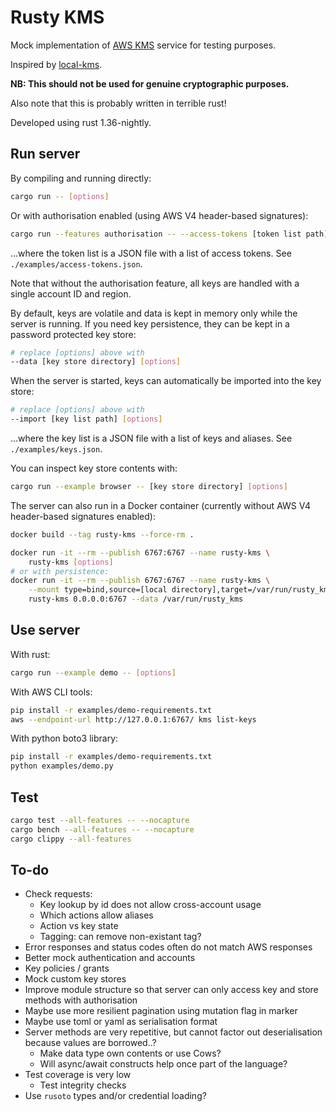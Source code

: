 Rusty KMS
=========

Mock implementation of [AWS KMS](https://docs.aws.amazon.com/kms/latest/APIReference/Welcome.html) service for testing purposes.

Inspired by [local-kms](https://github.com/nsmithuk/local-kms).

**NB: This should not be used for genuine cryptographic purposes.**

Also note that this is probably written in terrible rust!

Developed using rust 1.36-nightly.

Run server
----------

By compiling and running directly:

```bash
cargo run -- [options]
```

Or with authorisation enabled (using AWS V4 header-based signatures):

```bash
cargo run --features authorisation -- --access-tokens [token list path] [options]
```

…where the token list is a JSON file with a list of access tokens. See `./examples/access-tokens.json`.

Note that without the authorisation feature, all keys are handled with a single account ID and region.

By default, keys are volatile and data is kept in memory only while the server is running.
If you need key persistence, they can be kept in a password protected key store:

```bash
# replace [options] above with
--data [key store directory] [options]
```

When the server is started, keys can automatically be imported into the key store:

```bash
# replace [options] above with
--import [key list path] [options]
```

…where the key list is a JSON file with a list of keys and aliases. See `./examples/keys.json`.

You can inspect key store contents with:

```bash
cargo run --example browser -- [key store directory] [options]
```

The server can also run in a Docker container (currently without AWS V4 header-based signatures enabled):

```bash
docker build --tag rusty-kms --force-rm .

docker run -it --rm --publish 6767:6767 --name rusty-kms \
    rusty-kms [options]
# or with persistence:
docker run -it --rm --publish 6767:6767 --name rusty-kms \
    --mount type=bind,source=[local directory],target=/var/run/rusty_kms \
    rusty-kms 0.0.0.0:6767 --data /var/run/rusty_kms
```


Use server
----------

With rust:

```bash
cargo run --example demo -- [options]
```

With AWS CLI tools:

```bash
pip install -r examples/demo-requirements.txt 
aws --endpoint-url http://127.0.0.1:6767/ kms list-keys
```

With python boto3 library:

```bash
pip install -r examples/demo-requirements.txt 
python examples/demo.py
```

Test
----

```bash
cargo test --all-features -- --nocapture
cargo bench --all-features -- --nocapture
cargo clippy --all-features
```

To-do
-----

* Check requests:
    * Key lookup by id does not allow cross-account usage
    * Which actions allow aliases
    * Action vs key state
    * Tagging: can remove non-existant tag?
* Error responses and status codes often do not match AWS responses
* Better mock authentication and accounts
* Key policies / grants
* Mock custom key stores
* Improve module structure so that server can only access key and store methods with authorisation
* Maybe use more resilient pagination using mutation flag in marker
* Maybe use toml or yaml as serialisation format
* Server methods are very repetitive, but cannot factor out deserialisation because values are borrowed..?
    * Make data type own contents or use Cows?
    * Will async/await constructs help once part of the language?
* Test coverage is very low
    * Test integrity checks
* Use `rusoto` types and/or credential loading?
